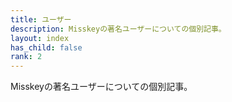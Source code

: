 ```yaml
---
title: ユーザー
description: Misskeyの著名ユーザーについての個別記事。
layout: index
has_child: false
rank: 2
---
```

Misskeyの著名ユーザーについての個別記事。